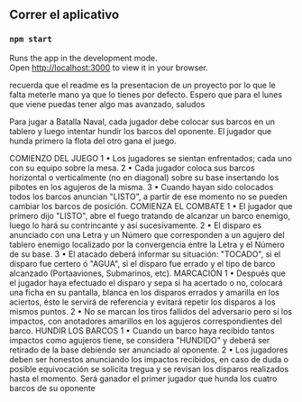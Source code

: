 
## Correr el aplicativo
### `npm start`

Runs the app in the development mode.\
Open [http://localhost:3000](http://localhost:3000) to view it in your browser.

recuerda que el readme es la presentacion de un proyecto por lo que le falta meterle mano ya que lo tienes por defecto. Espero que para el lunes que viene puedas tener algo mas avanzado, saludos

Para jugar a Batalla Naval, cada jugador debe colocar sus barcos en un tablero y luego intentar hundir los barcos del oponente. El jugador que hunda primero la flota del otro gana el juego. 

COMIENZO DEL JUEGO
1 • Los jugadores se sientan enfrentados; cada uno con su equipo sobre la mesa.
2 • Cada jugador coloca sus barcos horizontal o verticalmente (no en diagonal) sobre su
base insertando los pibotes en los agujeros de la misma.
3 • Cuando hayan sido colocados todos los barcos anuncian "LISTO", a partir de ese
momento no se pueden cambiar los barcos de posición.
COMIENZA EL COMBATE
1 • El jugador que primero dijo "LISTO", abre el fuego tratando de alcanzar un barco
enemigo, luego lo hará su contrincante y así sucesivamente.
2 • El disparo es anunciado con una Letra y un Número que corresponden a un agujero del
tablero enemigo localizado por la convergencia entre la Letra y el Número de su base.
3 • El atacado deberá informar su situación: "TOCADO", si el disparo fue certero ó
"AGUA", si el disparo fue errado y el tipo de barco alcanzado (Portaaviones, Submarinos,
etc).
MARCACIÓN
1 • Después que el jugador haya efectuado el disparo y sepa si ha acertado o no, colocará
una ficha en su pantalla, blanca en los disparos errados y amarilla en los aciertos, ésto le
servirá de referencia y evitará repetir los disparos a los mismos puntos.
2 • No se marcan los tiros fallidos del adversario pero sí los impactos, con anotadores
amarillos en los agujeros correspondientes del barco.
HUNDIR LOS BARCOS
1 • Cuando un barco haya recibido tantos impactos como agujeros tiene, se considera
"HUNDIDO" y deberá ser retirado de la base debiendo ser anunciado al oponente.
2 • Los jugadores deben ser honestos anunciando los impactos recibidos,
en caso de duda o posible equivocación se solicita tregua y se revisan
los disparos realizados hasta el momento.
Será ganador el primer jugador que hunda los cuatro barcos de su oponente
